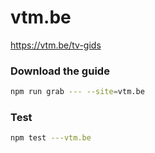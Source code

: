# vtm.be

https://vtm.be/tv-gids

### Download the guide

```sh
npm run grab --- --site=vtm.be
```

### Test

```sh
npm test ---vtm.be
```

